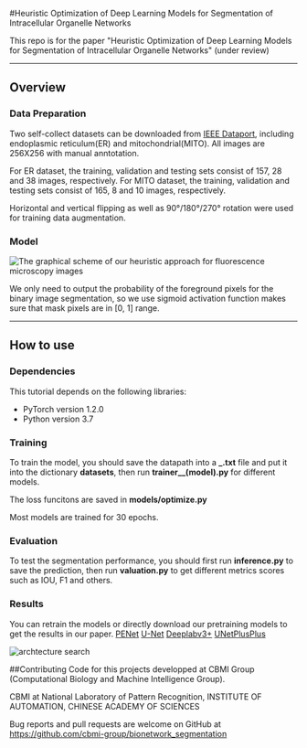 ﻿#Heuristic Optimization of Deep Learning Models for Segmentation of Intracellular Organelle Networks

This repo is for the paper "Heuristic Optimization of Deep Learning Models for Segmentation of Intracellular Organelle Networks" (under review)

---

## Overview

### Data Preparation

Two self-collect datasets can be downloaded from [IEEE Dataport](https://ieee-dataport.org/documents/fluorescence-microscopy-images-cbmi), including endoplasmic reticulum(ER) and mitochondrial(MITO). All images are 256X256 with manual anntotation.

For ER dataset, the training, validation and testing sets consist of 157, 28 and 38 images, respectively. 
For MITO dataset, the training, validation and testing sets consist of 165, 8 and 10 images, respectively. 

Horizontal and vertical flipping as well as 90°/180°/270° rotation were used for training data augmentation.

### Model

![The graphical scheme of our heuristic approach for fluorescence microscopy images](https://github.com/YaoruLuo/bionetwork_segmentation/blob/master/images/Picture1.png)

We only need to output the probability of the foreground pixels for the binary image segmentation, so we use sigmoid activation function makes sure that mask pixels are in \[0, 1\] range.

---

## How to use

### Dependencies

This tutorial depends on the following libraries:

* PyTorch version 1.2.0
* Python version 3.7

### Training

To train the model, you should save the datapath into a **_.txt** file and put it into the dictionary **datasets**, then run **trainer__(model).py** for different models.

The loss funcitons are saved in **models/optimize.py**

Most models are trained for 30 epochs.


### Evaluation
To test the segmentation performance, you should first run **inference.py** to save the prediction, then run **valuation.py** to get different metrics scores such as IOU, F1 and others.


### Results
You can retrain the models  or directly download our pretraining models to get the results in our paper. 
[PENet]()
[U-Net]()
[Deeplabv3+]()
[UNetPlusPlus]()


![archtecture search](https://github.com/YaoruLuo/bionetwork_segmentation/blob/master/images/Picture2.png)


##Contributing 
Code for this projects developped at CBMI Group (Computational Biology and Machine Intelligence Group).

CBMI at National Laboratory of Pattern Recognition, INSTITUTE OF AUTOMATION, CHINESE ACADEMY OF SCIENCES

Bug reports and pull requests are welcome on GitHub at https://github.com/cbmi-group/bionetwork_segmentation